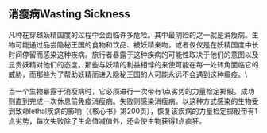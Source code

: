 ## 消瘦病Wasting Sickness 

凡种在穿越妖精国度的过程中会面临许多危险。其中最阴险的之一就是消瘦病。生物可能通过品尝隐秘王国的食物和饮品、被妖精亲吻，或者仅仅是在妖精国度中长时间停留而感染这种疾病。旅行者暴露于这种疾病的可能性取决于他们的意图以及显贵妖精对他们的态度。那些与妖精的利益相悖的来使可能在每一处转角面临它的威胁，而那些为了帮助妖精而进入隐秘王国的人可能永远不会遇到这种瘟疫。\

当一个生物暴露于消瘦病时，它必须进行一次带有1点劣势的力量检定掷骰。成功则直到完成一次休息前免疫消瘦病。失败则感染消瘦病。以这种方式感染的生物受到致命lethal疾病的影响（《核心书》第200页），恢复该疾病的力量检定掷骰带有1点劣势，每次失败除了生命值减值外，还会使生物获得1点疯狂。
